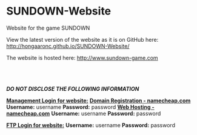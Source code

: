 # SUNDOWN-Website
Website for the game SUNDOWN

View the latest version of the website as it is on GitHub here:
<a href="http://hongaaronc.github.io/SUNDOWN-Website/">http://hongaaronc.github.io/SUNDOWN-Website/</a>


The website is hosted here:
<a href="http://www.sundown-game.com">http://www.sundown-game.com</a>

<br/><br/><br/>
<em><strong>DO NOT DISCLOSE THE FOLLOWING INFORMATION</strong></em>
<p>
  <b><u>Management Login for website:</u></b>
  <b><a href="namecheap.com">Domain Registration - namecheap.com</a></b>
  <b>Username:</b> username
  <b>Password:</b> password
  <b><a href="namecheap.com">Web Hosting - namecheap.com</a></b>
  <b>Username:</b> username
  <b>Password:</b> password
</p>
<p>
  <b><u>FTP Login for website:</u></b>
  <b>Username:</b> username
  <b>Password:</b> password
</p>
